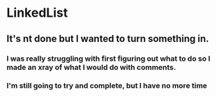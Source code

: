 # LinkedList
## It's nt done but I wanted to turn something in.
### I was really struggling with first figuring out what to do so I made an xray of what I would do with comments. 
### I'm still going to try and complete, but I have no more time

